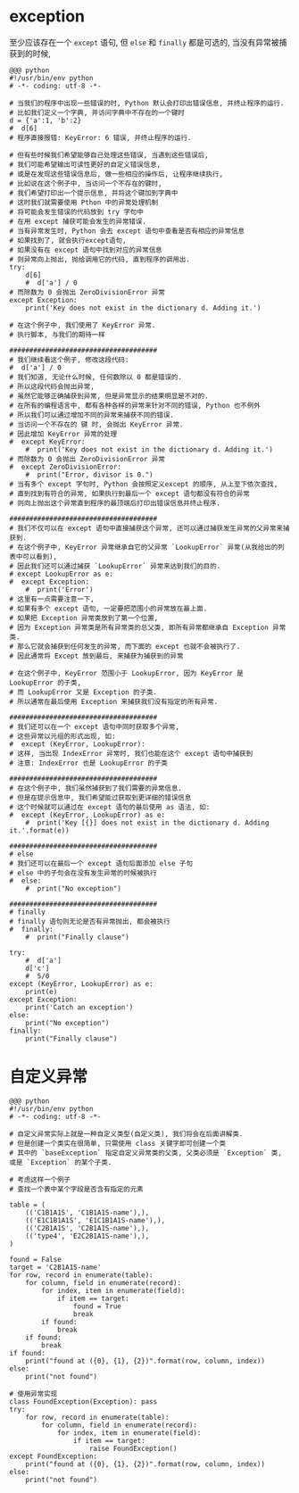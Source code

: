 # exception

至少应该存在一个 `except` 语句, 但 `else` 和 `finally` 都是可选的, 当没有异常被捕获到的时候,

    @@@ python
    #!/usr/bin/env python
    # -*- coding: utf-8 -*-

    # 当我们的程序中出现一些错误的时, Python 默认会打印出错误信息, 并终止程序的运行.
    # 比如我们定义一个字典, 并访问字典中不存在的一个键时
    d = {'a':1, 'b':2}
    #  d[6]
    # 程序直接报错: KeyError: 6 错误, 并终止程序的运行.

    # 但有些时候我们希望能够自己处理这些错误, 当遇到这些错误后,
    # 我们可能希望输出可读性更好的自定义错误信息,
    # 或是在发现这些错误信息后, 做一些相应的操作后, 让程序继续执行,
    # 比如说在这个例子中, 当访问一个不存在的键时,
    # 我们希望打印出一个提示信息, 并将这个键加到字典中
    # 这时我们就需要使用 Pthon 中的异常处理机制
    # 将可能会发生错误的代码放到 try 字句中
    # 在用 except 捕获可能会发生的异常错误.
    # 当有异常发生时, Python 会去 except 语句中查看是否有相应的异常信息
    # 如果找到了, 就会执行except语句,
    # 如果没有在 except 语句中找到对应的异常信息
    # 则异常向上抛出, 抛给调用它的代码, 直到程序的调用出.
    try:
        d[6]
        #  d['a'] / 0
    # 而除数为 0 会抛出 ZeroDivisionError 异常
    except Exception:
        print('Key does not exist in the dictionary d. Adding it.')

    # 在这个例子中, 我们使用了 KeyError 异常.
    # 执行脚本, 与我们的期待一样

    #####################################
    # 我们继续看这个例子, 修改这段代码:
    #  d['a'] / 0
    # 我们知道, 无论什么时候, 任何数除以 0 都是错误的.
    # 所以这段代码会抛出异常,
    # 虽然它能够正确捕获到异常, 但是异常显示的结果明显是不对的.
    # 在所有的编程语言中, 都有各种各样的异常来针对不同的错误, Python 也不例外
    # 所以我们可以通过增加不同的异常来捕获不同的错误.
    # 当访问一个不存在的 键 时, 会抛出 KeyError 异常.
    # 因此增加 KeyError 异常的处理
    #  except KeyError:
        #  print('Key does not exist in the dictionary d. Adding it.')
    # 而除数为 0 会抛出 ZeroDivisionError 异常
    #  except ZeroDivisionError:
        #  print("Error, divisor is 0.")
    # 当有多个 except 字句时, Python 会按照定义except 的顺序, 从上至下依次查找,
    # 直到找到有符合的异常, 如果执行到最后一个 except 语句都没有符合的异常
    # 则向上抛出这个异常直到程序的最顶端后打印出错误信息并终止程序.

    #####################################
    # 我们不仅可以在 except 语句中直接捕获这个异常, 还可以通过捕获发生异常的父异常来捕获到.
    # 在这个例子中, KeyError 异常继承自它的父异常 `LookupError` 异常(从我给出的列表中可以看到),
    # 因此我们还可以通过捕获 `LookupError` 异常来达到我们的目的.
    # except LookupError as e:
    #  except Exception:
        #  print('Error')
    # 这里有一点需要注意一下,
    # 如果有多个 except 语句, 一定要把范围小的异常放在最上面.
    # 如果把 Exception 异常类放到了第一个位置,
    # 因为 Exception 异常类是所有异常类的总父类, 即所有异常都继承自 Exception 异常类.
    # 那么它就会捕获到任何发生的异常, 而下面的 except 也就不会被执行了.
    # 因此通常将 Except 放到最后, 来捕获为捕获到的异常

    # 在这个例子中, KeyError 范围小于 LookupError, 因为 KeyError 是 LookupError 的子类,
    # 而 LookupError 又是 Exception 的子类.
    # 所以通常在最后使用 Exception 来捕获我们没有指定的所有异常.

    #####################################
    # 我们还可以在一个 except 语句中同时获取多个异常,
    # 这些异常以元组的形式出现, 如:
    #  except (KeyError, LookupError):
    # 这样, 当出现 IndexError 异常时, 我们也能在这个 except 语句中捕获到
    # 注意: IndexError 也是 LookupError 的子类

    #####################################
    # 在这个例子中, 我们虽然捕获到了我们需要的异常信息.
    # 但是在提示信息中, 我们希望能过获取到更详细的错误信息
    # 这个时候就可以通过在 except 语句的最后使用 as 语法, 如:
    #  except (KeyError, LookupError) as e:
        #  print('Key [{}] does not exist in the dictionary d. Adding it.'.format(e))

    #####################################
    # else
    # 我们还可以在最后一个 except 语句后面添加 else 子句
    # else 中的子句会在没有发生异常的时候被执行
    #  else:
        #  print("No exception")

    #####################################
    # finally
    # finally 语句则无论是否有异常抛出, 都会被执行
    #  finally:
        #  print("Finally clause")

    try:
        #  d['a']
        d['c']
        #  5/0
    except (KeyError, LookupError) as e:
        print(e)
    except Exception:
        print('Catch an exception')
    else:
        print("No exception")
    finally:
        print("Finally clause")

# 自定义异常

    @@@ python
    #!/usr/bin/env python
    # -*- coding: utf-8 -*-

    # 自定义异常实际上就是一种自定义类型(自定义类), 我们将会在后面讲解类.
    # 但是创建一个类实在很简单, 只需使用 class 关键字即可创建一个类
    # 其中的 `baseException` 指定自定义异常类的父类, 父类必须是 `Exception` 类, 或是 `Exception` 的某个子类.

    # 考虑这样一个例子
    # 查找一个表中某个字段是否含有指定的元素

    table = (
        (('C1B1A1S', 'C1B1A1S-name'),),
        (('E1C1B1A1S', 'E1C1B1A1S-name'),),
        (('C2B1A1S', 'C2B1A1S-name'),),
        (('type4', 'E2C2B1A1S-name'),),
    )

    found = False
    target = 'C2B1A1S-name'
    for row, record in enumerate(table):
        for column, field in enumerate(record):
            for index, item in enumerate(field):
                if item == target:
                    found = True
                    break
            if found:
                break
        if found:
            break
    if found:
        print("found at ({0}, {1}, {2})".format(row, column, index))
    else:
        print("not found")

    # 使用异常实现
    class FoundException(Exception): pass
    try:
        for row, record in enumerate(table):
            for column, field in enumerate(record):
                for index, item in enumerate(field):
                    if item == target:
                        raise FoundException()
    except FoundException:
        print("found at ({0}, {1}, {2})".format(row, column, index))
    else:
        print("not found")